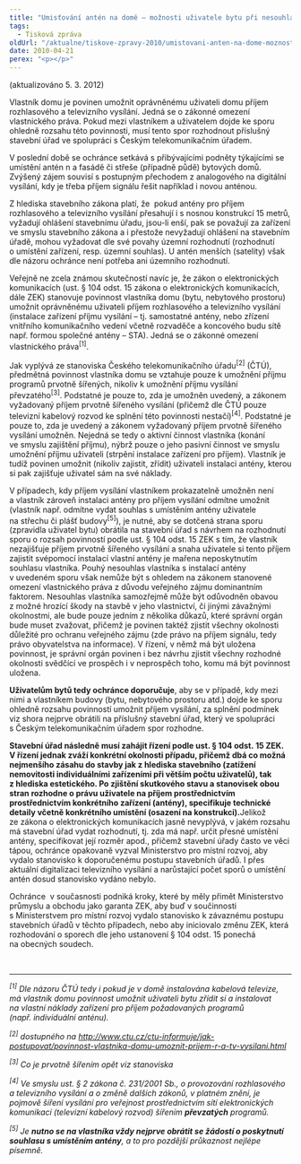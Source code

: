 ```yaml
---
title: "Umisťování antén na domě – možnosti uživatele bytu při nesouhlasu vlastníka domu"
tags:
  - Tisková zpráva
oldUrl: "/aktualne/tiskove-zpravy-2010/umistovani-anten-na-dome-moznosti-uzivatele-bytu-pri-nesouhlasu-vlastnika-domu"
date: 2010-04-21
perex: "<p></p>"
---
```


<!-- imported from the old website -->

<p>(aktualizováno 5. 3. 2012)</p><p>Vlastník domu je povinen umožnit oprávněnému uživateli domu příjem rozhlasového a televizního vysílání. Jedná se o zákonné omezení vlastnického práva. Pokud mezi vlastníkem a uživatelem dojde ke sporu ohledně rozsahu této povinnosti, musí tento spor rozhodnout příslušný stavební úřad ve spolupráci s Českým telekomunikačním úřadem.</p><p>V poslední době se ochránce setkává s přibývajícími podněty týkajícími se umístění antén n a fasádě či střeše (případně půdě) bytových domů. Zvýšený zájem souvisí s postupným přechodem z analogového na digitální vysílání, kdy je třeba příjem signálu řešit například i novou anténou. </p><p>Z hlediska stavebního zákona platí, že  pokud antény pro příjem rozhlasového a televizního vysílání přesahují i s nosnou konstrukcí 15 metrů, vyžadují ohlášení stavebnímu úřadu, jsou-li enší, pak se považují za zařízení ve smyslu stavebního zákona a i přestože nevyžadují ohlášení na stavebním úřadě, mohou vyžadovat dle své povahy územní rozhodnutí (rozhodnutí o umístění zařízení, resp. územní souhlas). U antén menších (satelity) však dle názoru ochránce není potřeba ani územního rozhodnutí.</p><p>Veřejně ne zcela známou skutečností navíc je, že zákon o elektronických komunikacích (ust. § 104 odst. 15 zákona o elektronických komunikacích, dále ZEK) stanovuje povinnost vlastníka domu (bytu, nebytového prostoru) umožnit oprávněnému uživateli příjem rozhlasového a televizního vysílání (instalace zařízení příjmu vysílání – tj. samostatné antény, nebo zřízení vnitřního komunikačního vedení včetně rozvaděče a koncového budu sítě např. formou společné antény – STA). Jedná se o zákonné omezení vlastnického práva<sup>[1]</sup>.</p><p>Jak vyplývá ze stanoviska Českého telekomunikačního úřadu<sup>[2]</sup> (ČTÚ), předmětná povinnost vlastníka domu se vztahuje pouze k umožnění příjmu programů prvotně šířených, nikoliv k umožnění příjmu vysílání převzatého<sup>[3]</sup>. Podstatné je pouze to, zda je umožněn uvedený, a zákonem vyžadovaný příjem prvotně šířeného vysílání (přičemž dle ČTÚ pouze televizní kabelový rozvod ke splnění této povinnosti nestačí)<sup>[4]</sup>. Podstatné je pouze to, zda je uvedený a zákonem vyžadovaný příjem prvotně šířeného vysílání umožněn. Nejedná se tedy o aktivní činnost vlastníka (konání ve smyslu zajištění příjmu), nýbrž pouze o jeho pasivní činnost ve smyslu umožnění příjmu uživateli (strpění instalace zařízení pro příjem). Vlastník je tudíž povinen umožnit (nikoliv zajistit, zřídit) uživateli instalaci antény, kterou si pak zajišťuje uživatel sám na své náklady.</p><p>V případech, kdy příjem vysílání vlastníkem prokazatelně umožněn není a vlastník zároveň instalaci antény pro příjem vysílání odmítne umožnit (vlastník např. odmítne vydat souhlas s umístěním antény uživatele na střechu či plášť budovy<sup>[5]</sup>), je nutné, aby se dotčená strana sporu (zpravidla uživatel bytu) obrátila na stavební úřad s návrhem na rozhodnutí sporu o rozsah povinností podle ust. § 104 odst. 15 ZEK s tím, že vlastník nezajišťuje příjem prvotně šířeného vysílání a snaha uživatele si tento příjem zajistit svépomocí instalací vlastní antény je mařena neposkytnutím souhlasu vlastníka. Pouhý nesouhlas vlastníka s instalací antény v uvedeném sporu však nemůže být s ohledem na zákonem stanovené omezení vlastnického práva z důvodu veřejného zájmu dominantním faktorem. Nesouhlas vlastníka samozřejmě může být odůvodněn obavou z možné hrozící škody na stavbě v jeho vlastnictví, či jinými závažnými okolnostmi, ale bude pouze jedním z několika důkazů, které správní orgán bude muset zvažovat, přičemž je povinen taktéž zjistit všechny okolnosti důležité pro ochranu veřejného zájmu (zde právo na příjem signálu, tedy právo obyvatelstva na informace). V řízení, v němž má být uložena povinnost, je správní orgán povinen i bez návrhu zjistit všechny rozhodné okolnosti svědčící ve prospěch i v neprospěch toho, komu má být povinnost uložena.</p><p><b>Uživatelům bytů tedy ochránce doporučuje</b>, aby se v případě, kdy mezi nimi a vlastníkem budovy (bytu, nebytového prostoru atd.) dojde ke sporu ohledně rozsahu povinností umožnit příjem vysílání, za splnění podmínek viz shora nejprve obrátili na příslušný stavební úřad, který ve spolupráci s Českým telekomunikačním úřadem spor rozhodne. </p><p><b>Stavební úřad následně musí zahájit řízení podle ust. § 104 odst. 15 ZEK. V řízení jednak zváží konkrétní okolnosti případu, přičemž dbá co možná nejmenšího zásahu do stavby jak z hlediska stavebního (zatížení nemovitosti individuálními zařízeními při větším počtu uživatelů), tak z hlediska estetického. Po zjištění skutkového stavu a stanovisek obou stran rozhodne o právu uživatele na příjem prostřednictvím prostřednictvím konkrétního zařízení (antény), specifikuje technické detaily včetně konkrétního umístění (osazení na konstrukci).</b>Jelikož ze zákona o elektronických komunikacích jasně nevyplývá, v jakém rozsahu má stavební úřad vydat rozhodnutí, tj. zda má např. určit přesné umístění antény, specifikovat její rozměr apod., přičemž stavební úřady často ve věci tápou, ochránce opakovaně vyzval Ministerstvo pro místní rozvoj, aby vydalo stanovisko k doporučenému postupu stavebních úřadů. I přes aktuální digitalizaci televizního vysílání a narůstající počet sporů o umístění antén dosud stanovisko vydáno nebylo.</p><p>Ochránce  v současnosti podniká kroky, které by měly přimět Ministerstvo průmyslu a obchodu jako garanta ZEK, aby buď v součinnosti s Ministerstvem pro místní rozvoj vydalo stanovisko k závaznému postupu stavebních úřadů v těchto případech, nebo aby iniciovalo změnu ZEK, která rozhodování o sporech dle jeho ustanovení § 104 odst. 15 ponechá na obecných soudech.</p><br /><hr /><p><em><sup>[1]</sup> Dle názoru ČTÚ tedy i pokud je v domě instalována kabelová televize, má vlastník domu povinnost umožnit uživateli bytu zřídit si a instalovat na vlastní náklady zařízení pro příjem požadovaných programů (např. individuální anténu).</em></p><p><em><sup>[2]</sup> dostupného na </em><a title="Otevření do nového okna" href="http://www.ctu.cz/ctu-informuje/jak-postupovat/povinnost-vlastnika-domu-umoznit-prijem-r-a-tv-vysilani.html" target="_blank"><em>http://www.ctu.cz/ctu-informuje/jak-postupovat/povinnost-vlastnika-domu-umoznit-prijem-r-a-tv-vysilani.html</em></a> <em> </em></p><p><em><sup>[3]</sup> Co je prvotně šířením opět viz stanoviska </em></p><p><em><sup>[4]</sup> Ve smyslu ust. § 2 zákona č. 231/2001 Sb., o provozování rozhlasového a televizního vysílání a o změně dalších zákonů, v platném znění, je pojmově šíření vysílání pro veřejnost prostřednictvím sítí elektronických komunikací (televizní kabelový rozvod) šířením <strong>převzatých</strong> programů.</em></p><p><em><sup>[5]</sup> Je <b>nutno se na vlastníka vždy nejprve obrátit se žádostí o poskytnutí souhlasu s umístěním antény</b>, a to pro pozdější průkaznost nejlépe písemně.</em></p><p></p><p></p>
